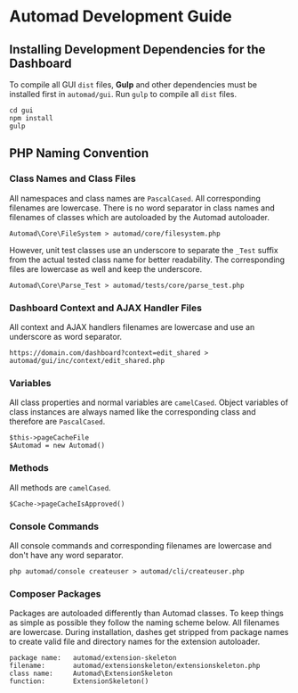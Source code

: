 # Automad Development Guide

## Installing Development Dependencies for the Dashboard

To compile all GUI `dist` files, **Gulp** and other dependencies must be installed first in `automad/gui`. Run `gulp` to compile all `dist` files.

    cd gui
    npm install
    gulp

## PHP Naming Convention

### Class Names and Class Files

All namespaces and class names are `PascalCased`. All corresponding filenames are lowercase. There is no word separator in class names and filenames of classes which are autoloaded by the Automad autoloader. 

    Automad\Core\FileSystem > automad/core/filesystem.php
    
However, unit test classes use an underscore to separate the `_Test` suffix from the actual tested class name for better readability. The corresponding files are lowercase as well and keep the underscore.

    Automad\Core\Parse_Test > automad/tests/core/parse_test.php
    
### Dashboard Context and AJAX Handler Files

All context and AJAX handlers filenames are lowercase and use an underscore as word separator.

    https://domain.com/dashboard?context=edit_shared > automad/gui/inc/context/edit_shared.php
    
### Variables

All class properties and normal variables are `camelCased`. Object variables of class instances are always named like the corresponding class and therefore are `PascalCased`.

    $this->pageCacheFile
    $Automad = new Automad()

### Methods

All methods are `camelCased`.

    $Cache->pageCacheIsApproved()
    
### Console Commands

All console commands and corresponding filenames are lowercase and don't have any word separator.

    php automad/console createuser > automad/cli/createuser.php
    
### Composer Packages
    
Packages are autoloaded differently than Automad classes. To keep things as simple as possible they follow the naming scheme below. All filenames are lowercase. During installation, dashes get stripped from package names to create valid file and directory names for the extension autoloader.
    
    package name:   automad/extension-skeleton
    filename:       automad/extensionskeleton/extensionskeleton.php
    class name:     Automad\ExtensionSkeleton
    function:       ExtensionSkeleton()
    
    